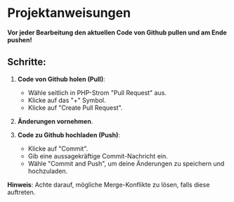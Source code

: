 # Projektanweisungen

**Vor jeder Bearbeitung den aktuellen Code von Github pullen und am Ende pushen!**

## Schritte:

1. **Code von Github holen (Pull)**:
   - Wähle seitlich in PHP-Strom "Pull Request" aus.
   - Klicke auf das "+" Symbol.
   - Klicke auf "Create Pull Request".

2. **Änderungen vornehmen**.

3. **Code zu Github hochladen (Push)**:
   - Klicke auf "Commit".
   - Gib eine aussagekräftige Commit-Nachricht ein.
   - Wähle "Commit and Push", um deine Änderungen zu speichern und hochzuladen.

**Hinweis**: Achte darauf, mögliche Merge-Konflikte zu lösen, falls diese auftreten.
